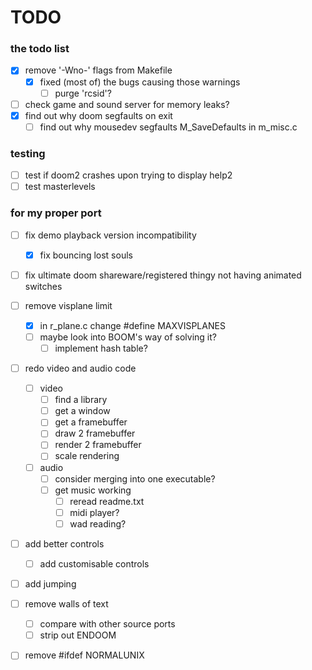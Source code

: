 # TODO
### the todo list
- [x] remove '-Wno-' flags from Makefile
    - [x] fixed (most of) the bugs causing those warnings
        - [ ] purge 'rcsid'?
- [ ] check game and sound server for memory leaks?
- [x] find out why doom segfaults on exit
    - [ ] find out why mousedev segfaults M_SaveDefaults in m_misc.c

### testing
- [ ] test if doom2 crashes upon trying to display help2
- [ ] test masterlevels

### for my proper port
- [ ] fix demo playback version incompatibility
    - [x] fix bouncing lost souls
- [ ] fix ultimate doom shareware/registered thingy not having animated switches
- [ ] remove visplane limit
    - [x] in r_plane.c change #define MAXVISPLANES 
    - [ ] maybe look into BOOM's way of solving it?
        - [ ] implement hash table?
- [ ] redo video and audio code
    - [ ] video
        - [ ] find a library
        - [ ] get a window
        - [ ] get a framebuffer
        - [ ] draw 2 framebuffer
        - [ ] render 2 framebuffer
        - [ ] scale rendering
    - [ ] audio
        - [ ] consider merging into one executable?
        - [ ] get music working
            - [ ] reread readme.txt
            - [ ] midi player?
            - [ ] wad reading?
- [ ] add better controls
    - [ ] add customisable controls
- [ ] add jumping
- [ ] remove walls of text
    - [ ] compare with other source ports
    - [ ] strip out ENDOOM
- [ ] remove #ifdef NORMALUNIX

